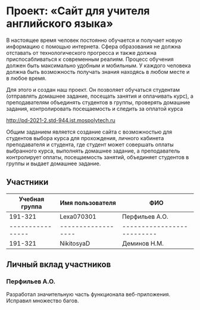 # Проект: «Сайт для учителя английского языка»

В настоящее время человек постоянно обучается и получает новую информацию с помощью интернета. Сфера образования не должна отставать от технологического прогресса и также должна приспосабливаться к современным реалиям. Процесс обучения должен быть максимально удобным и мобильным. У каждого человека должна быть возможность получать знания находясь в любом месте и в любое время.

Для этого и создан наш проект. Он позволяет обучаться студентам (отправлять домашнее задание, посещать занятия и оплачивать курс), а преподавателям объединять студентов в группы, проверять домашние задания, контролировать посещаемость и следить за оплатой курса

http://pd-2021-2.std-944.ist.mospolytech.ru

Общим заданием является создание сайта с возможностью для студентов выбора курса для прохождения, личного кабинета преподавателя и студента, где студент может совершать оплаты выбранного курса, выполнять домашнее задание, а преподаватель контролирует оплаты, посещаемость занятий,  объединяет студентов в группы и выдает домашнее задание.

## Участники

| Учебная группа | Имя пользователя | ФИО                      |
|----------------|------------------|--------------------------|
| 191-321        | Lexa070301       | Перфильев А.О.           |
|----------------|------------------|--------------------------|
| 191-321        | NikitosyaD       | Деминов Н.М.             |

## Личный вклад участников

### Перфильев А.О.

Разработал значительную часть функционала веб-приложения. Исправил множество багов.
